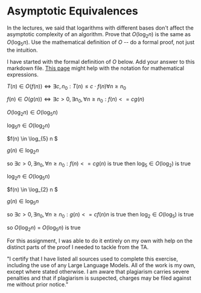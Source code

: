 # Asymptotic Equivalences

In the lectures, we said that logarithms with different bases don't affect the
asymptotic complexity of an algorithm. Prove that $O(\log_{2} n)$ is the same as
$O(\log_{5} n)$. Use the mathematical definition of $O$ -- do a formal proof,
not just the intuition.

I have started with the formal definition of $O$ below. Add your answer to this
markdown file. [This
page](https://docs.github.com/en/get-started/writing-on-github/working-with-advanced-formatting/writing-mathematical-expressions)
might help with the notation for mathematical expressions.

$T(n) \in O(f(n)) \iff \exists c, n_0: T(n) \leq c \cdot f(n) \forall n \geq n_0$

$f(n)\in O(g(n)) \iff \exists c>0, \exists n_0, \forall n\ge n_0: f(n) <= c g(n)$

$O(\log_{2} n) \in O(\log_{5} n)$

$\log_{5} n \in O(\log_{2} n)$

$f(n) \in \log_{5} n $

$g(n) \in \log_{2} n$

so $\exists c>0, \exists n_0, \forall n\ge n_0: f(n) <= c g(n)$ is true
then $\log_{5} \in O(\log_{2})$ is true

$\log_{2} n \in O(\log_{5} n)$

$f(n) \in \log_{2} n $

$g(n) \in \log_{5} n$

so $\exists c>0, \exists n_0, \forall n\ge n_0: g(n) <= c f(n)n$ is true
then $\log_{2} \in O(\log_{5})$ is true

so $O(\log_{2} n)$ = $O(\log_{5} n)$ is true

For this assignment, I was able to do it entirely on my own with help on the distinct parts of the proof I needed to tackle from the TA.

"I certify that I have listed all sources used to complete this exercise, including the use of any Large Language Models. All of the work is my own, except where stated otherwise. I am aware that plagiarism carries severe penalties and that if plagiarism is suspected, charges may be filed against me without prior notice."


